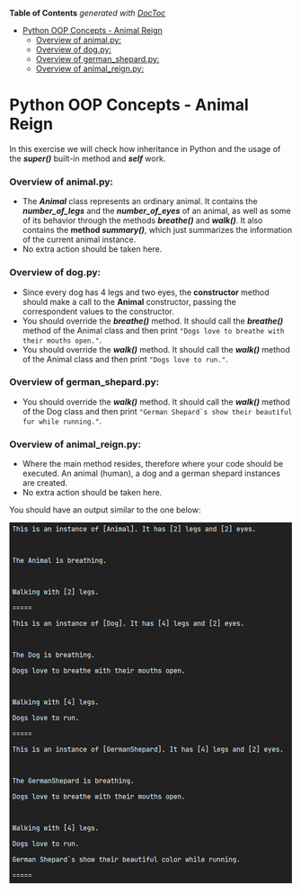 <!-- START doctoc generated TOC please keep comment here to allow auto update -->
<!-- DON'T EDIT THIS SECTION, INSTEAD RE-RUN doctoc TO UPDATE -->
**Table of Contents**  *generated with [DocToc](https://github.com/thlorenz/doctoc)*

- [Python OOP Concepts - Animal Reign](#python-oop-concepts---animal-reign)
    - [Overview of animal.py:](#overview-of-animalpy)
    - [Overview of dog.py:](#overview-of-dogpy)
    - [Overview of german_shepard.py:](#overview-of-german_shepardpy)
    - [Overview of animal_reign.py:](#overview-of-animal_reignpy)

<!-- END doctoc generated TOC please keep comment here to allow auto update -->

# Python OOP Concepts - Animal Reign

In this exercise we will check how inheritance in Python and the usage of the **_super()_** built-in method and **_self_** work.

### Overview of animal.py:
- The **_Animal_** class represents an ordinary animal. It contains the _**number_of_legs**_ and the **_number_of_eyes_** 
of an animal, as well as some of its behavior through the methods **_breathe()_** and **_walk()_**.
It also contains the **method _summary()_**, which just summarizes the information of the current animal 
instance.
- No extra action should be taken here.

### Overview of dog.py:
- Since every dog has 4 legs and two eyes, the **constructor** method should make a call to the 
  **Animal** constructor, passing the correspondent values to the constructor.
- You should override the **_breathe()_** method. It should call the **_breathe()_** method of the Animal class and 
  then print `"Dogs love to breathe with their mouths open."`.
- You should override the **_walk()_** method. It should call the **_walk()_** method of the Animal class and then 
  print `"Dogs love to run."`.

### Overview of german_shepard.py:
- You should override the **_walk()_** method. It should call the **_walk()_** method of the Dog class and then
  print ``"German Shepard`s show their beautiful fur while running."``.

### Overview of animal_reign.py:
- Where the main method resides, therefore where your code should be executed. An animal (human), a dog and a german 
  shepard instances are created. 
- No extra action should be taken here.


You should have an output similar to the one below:

![img.png](img.png)
